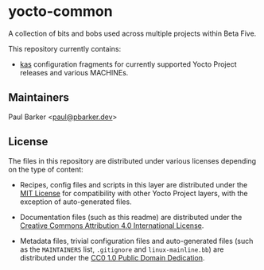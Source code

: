 # yocto-common

<!--
Copyright (C) 2024, Beta Five Ltd
SPDX-License-Identifier: CC-BY-4.0
-->

A collection of bits and bobs used across multiple projects within Beta Five.

This repository currently contains:

- [kas](https://github.com/siemens/kas) configuration fragments for currently
  supported Yocto Project releases and various MACHINEs.

## Maintainers

Paul Barker \<paul@pbarker.dev\>

## License

The files in this repository are distributed under various licenses depending on
the type of content:

* Recipes, config files and scripts in this layer are distributed under the
  [MIT License](LICENSES/MIT.txt) for compatibility with other Yocto Project
  layers, with the exception of auto-generated files.

* Documentation files (such as this readme) are distributed under the
  [Creative Commons Attribution 4.0 International License](LICENSES/CC-BY-4.0.txt).

* Metadata files, trivial configuration files and auto-generated files (such as
  the `MAINTAINERS` list, `.gitignore` and `linux-mainline.bb`) are distributed
  under the [CC0 1.0 Public Domain Dedication](LICENSES/CC0-1.0.txt).
